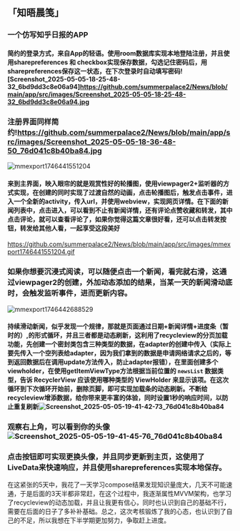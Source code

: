 ## 「知晤晨笺」

### 一个仿写知乎日报的APP



#### 简约的登录方式，来自App的轻语。使用room数据库实现本地登陆注册，并且使用sharepreferences 和 checkbox实现保存数据，勾选记住密码后，用sharepreferences保存这一状态，在下次登录时自动填写密码![Screenshot_2025-05-05-18-25-48-32_6bd9dd3c8e06a94]https://github.com/summerpalace2/News/blob/main/app/src/images/Screenshot_2025-05-05-18-25-48-32_6bd9dd3c8e06a94.jpg

### 注册界面同样简约!https://github.com/summerpalace2/News/blob/main/app/src/images/Screenshot_2025-05-05-18-36-48-50_76d041c8b40ba84.jpg

![mmexport1746441551204](D:\Users\summer\testwxy\app\build\images\mmexport1746441551204.gif)

#### 来到主界面，映入眼帘的就是观赏性好的轮播图，使用viewpager2+监听器的方式实现，在创建的同时实现了过渡自然的动画，点击轮播图后，触发点击事件，进入一个全新的activity，传入url，并使用webview，实现网页详情。在下面的新闻列表中，点击进入，可以看到不止有新闻详情，还有评论点赞收藏和转发，其中点击评论，就可以查看评论了，如果你觉得这篇文章很好看，还可以点击转发按钮，转发给其他人看，一起享受这段美好

https://github.com/summerpalace2/News/blob/main/app/src/images/mmexport1746441551204.gif

### 如果你想要沉浸式阅读，可以随便点击一个新闻，看完就右滑，这通过viewpager2的创建，外加动态添加的结果，当某一天的新闻滑动底时，会触发监听事件，进而更新内容。

![mmexport1746442688529](D:\Users\summer\testwxy\app\build\images\mmexport1746442688529.gif)

#### 持续滑动新闻，似乎发现一个规律，那就是页面通过日期+新闻详情+进度条（暂时的）,的形式循环，并且三者都是动态刷新，这利用了recycleview的分页加载功能，先创建一个密封类包含三种类型的数据，在adapter的创建中传入（实际上要先传入一个空列表给adapter，因为我们拿到的数据是申请网络请求之后的，等到返回数据后在调用update方法传入，防止adapter报错），在里面创建多个viewholder，在使用getItemViewType方法根据当前位置的 `newsList` 数据类型，告诉 RecyclerView 应该使用哪种类型的 ViewHolder 来显示该项。在这次循环到下次循环开始前，删除页脚，即可实现加载条的动态刷新。不断给recycleview增添数据，给你带来更丰富的体验，同时设置1秒的响应时间，以防止重复刷新![Screenshot_2025-05-05-19-41-42-73_76d041c8b40ba84](D:\Users\summer\testwxy\app\build\images\Screenshot_2025-05-05-19-41-42-73_76d041c8b40ba84.jpg)

### 观察右上角，可以看到你的头像![Screenshot_2025-05-05-19-41-45-76_76d041c8b40ba84](D:\Users\summer\testwxy\app\build\images\Screenshot_2025-05-05-19-41-45-76_76d041c8b40ba84.jpg)

### 点击按钮即可实现更换头像，并且同步更新到主页，这使用了LiveData来快速响应，并且使用sharepreferences实现本地保存。

在这紧张的5天中，我花了一天学习compose结果发现知识量庞大，几天不可能速通，于是后面的3天半都非常赶，在这个过程中，我逐渐属性MVVM架构，也学习了recycleview的动态加载，并且让我更有信心，同时也认识到自己的基础不行，需要在后面的日子了多补补基础。总之，这次考核锻炼了我的心态，也认识到了自己的不足，所以我想在下半学期更加努力，争取赶上进度。

